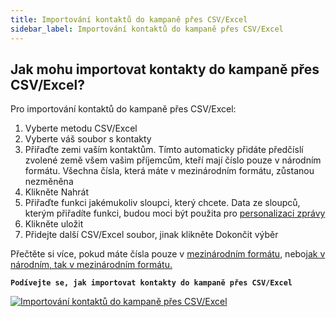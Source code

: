 ```yaml
---
title: Importování kontaktů do kampaně přes CSV/Excel
sidebar_label: Importování kontaktů do kampaně přes CSV/Excel
---
```


## Jak mohu importovat kontakty do kampaně přes CSV/Excel?
Pro importování kontaktů do kampaně přes CSV/Excel:
1.	Vyberte metodu CSV/Excel
2.	Vyberte váš soubor s kontakty
3.	Přiřaďte zemi vaším kontaktům. Tímto automaticky přidáte předčíslí zvolené země všem vašim příjemcům, kteří mají číslo pouze v národním formátu. Všechna čísla, která máte v mezinárodním formátu, zůstanou nezměněna
4.	Klikněte Nahrát
5.	Přiřaďte funkci jakémukoliv sloupci, který chcete. Data ze sloupců, kterým přiřadíte funkci, budou moci být použita pro [personalizaci zprávy](message-personalization.md#jak-mohu-personalizovat-kampaň) 
6.	Klikněte uložit
7.	Přidejte další CSV/Excel soubor, jinak klikněte Dokončit výběr

Přečtěte si více, pokud máte čísla pouze v [mezinárodním formátu,](assigning-country-to-contacts.md#mám-čísla-mých-kontaktů-pouze-v-národním-formátu) nebo[jak v národním, tak v mezinárodním formátu.](assigning-country-to-contacts.md#mám-čísla-mých-kontaktů-jak-v-národním-tak-v-mezinárodním-formátu)


**`Podívejte se, jak importovat kontakty do kampaně přes CSV/Excel`**

[![Importování kontaktů do kampaně přes CSV/Excel](https://img.youtube.com/vi/Eh83VLLozds/hqdefault.jpg)](https://youtu.be/Eh83VLLozds)

